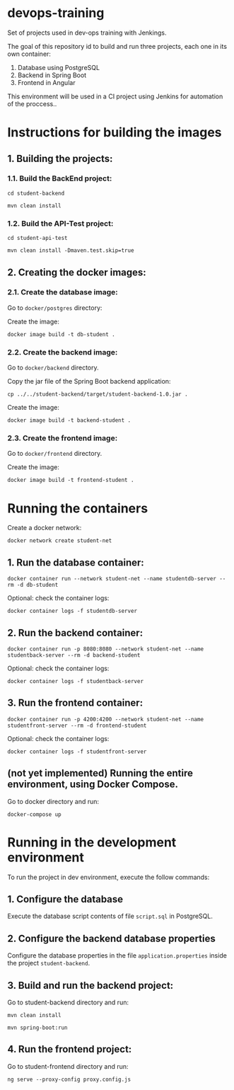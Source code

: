 # devops-training
Set of projects used in dev-ops training with Jenkings.

The goal of this repository id to build and run three projects, each one in its own container:
1) Database using PostgreSQL
2) Backend in Spring Boot
3) Frontend in Angular

This environment will be used in a CI project using Jenkins for automation of the proccess..

# Instructions for building the images

## 1. Building the projects:

### 1.1. Build the BackEnd project:

`cd student-backend`

`mvn clean install`

### 1.2. Build the API-Test project:
`cd student-api-test`

`mvn clean install -Dmaven.test.skip=true`

## 2. Creating the docker images:

### 2.1. Create the database image:

Go to `docker/postgres` directory:

Create the image:

`docker image build -t db-student .`


### 2.2. Create the backend image:

Go to `docker/backend` directory.

Copy the jar file of the Spring Boot backend application:

`cp ../../student-backend/target/student-backend-1.0.jar .`

Create the image:

`docker image build -t backend-student .`


### 2.3. Create the frontend image:

Go to `docker/frontend` directory.

Create the image:

`docker image build -t frontend-student .`


# Running the containers

Create a docker network:

`docker network create student-net`

## 1. Run the database container:
`docker container run --network student-net --name studentdb-server --rm -d db-student`

Optional: check the container logs:

`docker container logs -f studentdb-server`

## 2. Run the backend container:
`docker container run -p 8080:8080 --network student-net --name studentback-server --rm -d backend-student`

Optional: check the container logs:

`docker container logs -f studentback-server`


## 3. Run the frontend container:
`docker container run -p 4200:4200 --network student-net --name studentfront-server --rm -d frontend-student`

Optional: check the container logs:

`docker container logs -f studentfront-server`


## (not yet implemented) Running the entire environment, using Docker Compose.
Go to docker directory and run:

`docker-compose up`



# Running in the development environment

To run the project in dev environment, execute the follow commands:

## 1. Configure the database

Execute the database script contents of file `script.sql` in PostgreSQL.

## 2. Configure the backend database properties

Configure the database properties in the file `application.properties` inside the project `student-backend`.

## 3. Build and run the backend project: 
Go to student-backend directory and run:

`mvn clean install`

`mvn spring-boot:run`

## 4. Run the frontend project: 
Go to student-frontend directory and run:

`ng serve --proxy-config proxy.config.js`



